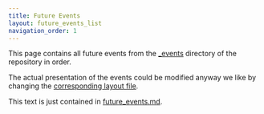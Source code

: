 ```yaml
---
title: Future Events
layout: future_events_list
navigation_order: 1
---
```


This page contains all future events from the [\_events](https://github.com/trevorknight/mmh/tree/master/_events) directory of the repository in order. 

The actual presentation of the events could be modified anyway we like by changing the [corresponding layout file](https://github.com/trevorknight/mmh/blob/master/_layouts/future_events_list.html).

This text is just contained in [future_events.md](https://github.com/trevorknight/mmh/blob/master/future_events.md).
